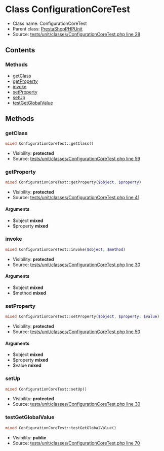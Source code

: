 Class ConfigurationCoreTest
=====================





* Class name: ConfigurationCoreTest
* Parent class: [PrestaShopPHPUnit](class.PrestaShopPHPUnit.md)
* Source: [tests/unit/classes/ConfigurationCoreTest.php line 28](https://github.com/PrestaShop/PrestaShop/blob/1.6.0.14/tests/unit/classes/ConfigurationCoreTest.php#L28)


Contents
--------



### Methods

* [getClass](#method-getClass)
* [getProperty](#method-getProperty)
* [invoke](#method-invoke)
* [setProperty](#method-setProperty)
* [setUp](#method-setUp)
* [testGetGlobalValue](#method-testGetGlobalValue)






Methods
-------


### <a name="method-getClass"></a>getClass

```php
mixed ConfigurationCoreTest::getClass()
```





* Visibility: **protected**
* Source: [tests/unit/classes/ConfigurationCoreTest.php line 59](https://github.com/PrestaShop/PrestaShop/blob/1.6.0.14/tests/unit/classes/ConfigurationCoreTest.php#L59)




### <a name="method-getProperty"></a>getProperty

```php
mixed ConfigurationCoreTest::getProperty($object, $property)
```





* Visibility: **protected**
* Source: [tests/unit/classes/ConfigurationCoreTest.php line 41](https://github.com/PrestaShop/PrestaShop/blob/1.6.0.14/tests/unit/classes/ConfigurationCoreTest.php#L41)


#### Arguments
* $object **mixed**
* $property **mixed**



### <a name="method-invoke"></a>invoke

```php
mixed ConfigurationCoreTest::invoke($object, $method)
```





* Visibility: **protected**
* Source: [tests/unit/classes/ConfigurationCoreTest.php line 30](https://github.com/PrestaShop/PrestaShop/blob/1.6.0.14/tests/unit/classes/ConfigurationCoreTest.php#L30)


#### Arguments
* $object **mixed**
* $method **mixed**



### <a name="method-setProperty"></a>setProperty

```php
mixed ConfigurationCoreTest::setProperty($object, $property, $value)
```





* Visibility: **protected**
* Source: [tests/unit/classes/ConfigurationCoreTest.php line 50](https://github.com/PrestaShop/PrestaShop/blob/1.6.0.14/tests/unit/classes/ConfigurationCoreTest.php#L50)


#### Arguments
* $object **mixed**
* $property **mixed**
* $value **mixed**



### <a name="method-setUp"></a>setUp

```php
mixed ConfigurationCoreTest::setUp()
```





* Visibility: **protected**
* Source: [tests/unit/classes/ConfigurationCoreTest.php line 30](https://github.com/PrestaShop/PrestaShop/blob/1.6.0.14/tests/unit/classes/ConfigurationCoreTest.php#L30)




### <a name="method-testGetGlobalValue"></a>testGetGlobalValue

```php
mixed ConfigurationCoreTest::testGetGlobalValue()
```





* Visibility: **public**
* Source: [tests/unit/classes/ConfigurationCoreTest.php line 70](https://github.com/PrestaShop/PrestaShop/blob/1.6.0.14/tests/unit/classes/ConfigurationCoreTest.php#L70)



